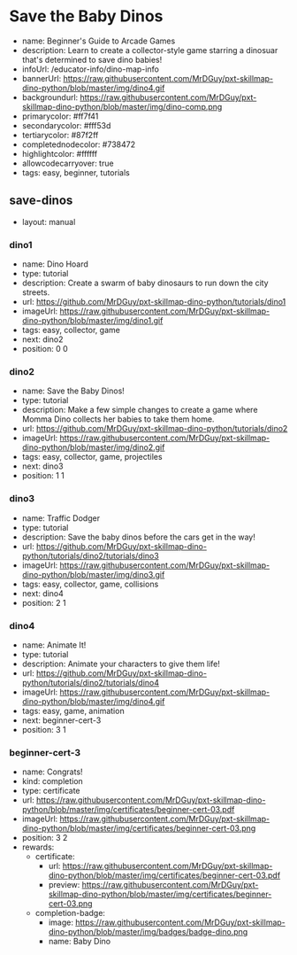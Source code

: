 # Save the Baby Dinos
* name: Beginner's Guide to Arcade Games
* description: Learn to create a collector-style game starring a dinosuar that's determined to save dino babies!
* infoUrl: /educator-info/dino-map-info
* bannerUrl: https://raw.githubusercontent.com/MrDGuy/pxt-skillmap-dino-python/blob/master/img/dino4.gif
* backgroundurl: https://raw.githubusercontent.com/MrDGuy/pxt-skillmap-dino-python/blob/master/img/dino-comp.png
* primarycolor: #ff7f41
* secondarycolor: #fff53d
* tertiarycolor: #87f2ff
* completednodecolor: #738472
* highlightcolor: #ffffff
* allowcodecarryover: true
* tags: easy, beginner, tutorials


## save-dinos
* layout: manual

### dino1

* name: Dino Hoard
* type: tutorial
* description: Create a swarm of baby dinosaurs to run down the city streets.
* url: https://github.com/MrDGuy/pxt-skillmap-dino-python/tutorials/dino1
* imageUrl: https://raw.githubusercontent.com/MrDGuy/pxt-skillmap-dino-python/blob/master/img/dino1.gif
* tags: easy, collector, game
* next: dino2
* position: 0 0


### dino2

* name: Save the Baby Dinos!
* type: tutorial
* description: Make a few simple changes to create a game where Momma Dino collects her babies to take them home.
* url: https://github.com/MrDGuy/pxt-skillmap-dino-python/tutorials/dino2
* imageUrl: https://raw.githubusercontent.com/MrDGuy/pxt-skillmap-dino-python/blob/master/img/dino2.gif
* tags: easy, collector, game, projectiles
* next: dino3
* position: 1 1


### dino3

* name: Traffic Dodger
* type: tutorial
* description: Save the baby dinos before the cars get in the way!
* url: https://github.com/MrDGuy/pxt-skillmap-dino-python/tutorials/dino2/tutorials/dino3
* imageUrl: https://raw.githubusercontent.com/MrDGuy/pxt-skillmap-dino-python/blob/master/img/dino3.gif
* tags: easy, collector, game, collisions
* next: dino4
* position: 2 1


### dino4
* name: Animate It!
* type: tutorial
* description: Animate your characters to give them life!
* url: https://github.com/MrDGuy/pxt-skillmap-dino-python/tutorials/dino2/tutorials/dino4
* imageUrl: https://raw.githubusercontent.com/MrDGuy/pxt-skillmap-dino-python/blob/master/img/dino4.gif
* tags: easy, game, animation
* next: beginner-cert-3
* position: 3 1


### beginner-cert-3
* name: Congrats!
* kind: completion
* type: certificate
* url: https://raw.githubusercontent.com/MrDGuy/pxt-skillmap-dino-python/blob/master/img/certificates/beginner-cert-03.pdf
* imageUrl: https://raw.githubusercontent.com/MrDGuy/pxt-skillmap-dino-python/blob/master/img/certificates/beginner-cert-03.png
* position: 3 2
* rewards:
    * certificate:
        * url: https://raw.githubusercontent.com/MrDGuy/pxt-skillmap-dino-python/blob/master/img/certificates/beginner-cert-03.pdf
        * preview: https://raw.githubusercontent.com/MrDGuy/pxt-skillmap-dino-python/blob/master/img/certificates/beginner-cert-03.png
    * completion-badge:
        * image: https://raw.githubusercontent.com/MrDGuy/pxt-skillmap-dino-python/blob/master/img/badges/badge-dino.png
        * name: Baby Dino

